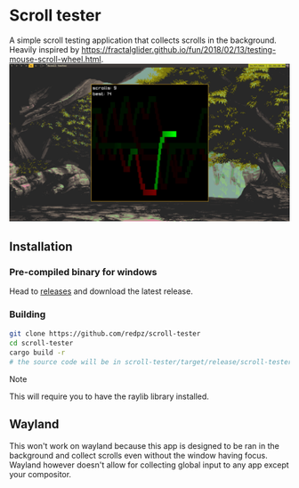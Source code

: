 # Scroll tester
A simple scroll testing application that collects scrolls in the background. Heavily inspired by https://fractalglider.github.io/fun/2018/02/13/testing-mouse-scroll-wheel.html.
![Preview image](images/1.png)

## Installation
### Pre-compiled binary for windows
Head to [releases](https://github.com/reDpz/scroll-tester/releases/tag/stable) and download the latest release.

### Building


```bash
git clone https://github.com/redpz/scroll-tester
cd scroll-tester
cargo build -r
# the source code will be in scroll-tester/target/release/scroll-tester
```

> [!NOTE]
> This will require you to have the raylib library installed.

## Wayland
This won't work on wayland because this app is designed to be ran in the background and collect scrolls even without the window having focus. Wayland however doesn't allow for collecting global input to any app except your compositor.
